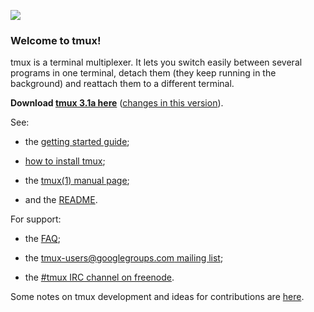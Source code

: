 ![](https://github.com/tmux/tmux/blob/master/logo/tmux-logo-medium.png?raw=true)

### Welcome to tmux!

tmux is a terminal multiplexer. It lets you switch easily between several
programs in one terminal, detach them (they keep running in the background) and
reattach them to a different terminal.

**Download [tmux 3.1a here](https://github.com/tmux/tmux/releases/download/3.1a/tmux-3.1a.tar.gz)**
([changes in this version](https://raw.githubusercontent.com/tmux/tmux/3.1a/CHANGES)).

See:

* the [getting started guide](Getting-Started);

* [how to install tmux](Installing);

* the [tmux(1) manual page](http://man.openbsd.org/OpenBSD-current/man1/tmux.1);

* and the [README](https://github.com/tmux/tmux/blob/master/.github/README.md).

For support:

* the [FAQ](FAQ);

* the [tmux-users@googlegroups.com mailing list](mailto:tmux-users@googlegroups.com);

* the [#tmux IRC channel on freenode](irc://irc.freenode.net/tmux).

Some notes on tmux development and ideas for contributions are [here](Contributing).
